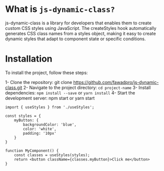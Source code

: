 # What is `js-dynamic-class?`

js-dynamic-class is a library for developers that enables them to create custom CSS styles using JavaScript. The createStyles hook automatically generates CSS class names from a styles object, making it easy to create dynamic styles that adapt to component state or specific conditions.

# Installation

To install the project, follow these steps:

1- Clone the repository: git clone https://github.com/fawadpro/js-dynamic-class.git
2- Navigate to the project directory: `cd project-name`
3- Install dependencies: `npm install --save` or `yarn install`
4- Start the development server: npm start or yarn start

```
import { useStyles } from './useStyles';

const styles = {
    myButton: {
        backgroundColor: 'blue',
        color: 'white',
        padding: '10px'
    }
}

function MyComponent() {
    const classes = useStyles(styles);
    return <button className={classes.myButton}>Click me</button>
}
```
